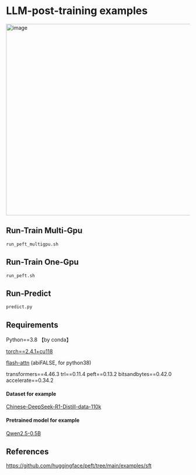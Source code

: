 # LLM-post-training examples

<img width="523" alt="image" src="https://github.com/user-attachments/assets/3cb6655c-ae09-4106-b1b6-47983a127f37" />

## Run-Train Multi-Gpu

`run_peft_multigpu.sh`

## Run-Train One-Gpu

`run_peft.sh`

## Run-Predict

`predict.py`

##  Requirements
Python==3.8 【by conda】

[torch==2.4.1+cu118](https://download.csdn.net/download/guotong1988/89930582) 

[flash-attn](https://github.com/Dao-AILab/flash-attention/releases) (abiFALSE, for python38)

transformers==4.46.3 trl==0.11.4 peft==0.13.2 bitsandbytes==0.42.0 accelerate==0.34.2

#### Dataset for example

[Chinese-DeepSeek-R1-Distill-data-110k](https://download.csdn.net/download/guotong1988/90479646) 

#### Pretrained model for example

[Qwen2.5-0.5B](https://download.csdn.net/download/guotong1988/90479648) 

## References
https://github.com/huggingface/peft/tree/main/examples/sft
